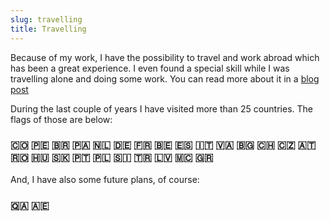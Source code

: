 ```yaml
---
slug: travelling
title: Travelling
---
```


Because of my work, I have the possibility to travel and work abroad which has been a great experience. I even found a special skill while I was travelling alone and doing some work. You can read more about it in a [blog post](../blog/travelling-and-coding/)

During the last couple of years I have visited more than 25 countries. The flags of those are below:

### 🇨🇴 🇵🇪 🇧🇷 🇵🇦 🇳🇱 🇩🇪 🇫🇷 🇧🇪 🇪🇸 🇮🇹 🇻🇦 🇧🇬 🇨🇭 🇨🇿 🇦🇹 🇷🇴 🇭🇺 🇸🇰 🇵🇹 🇵🇱 🇸🇮 🇹🇷 🇱🇻 🇲🇨 🇬🇷

And, I have also some future plans, of course:

### 🇶🇦 🇦🇪
